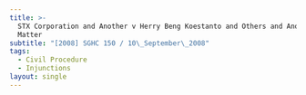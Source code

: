 ```yaml
---
title: >-
  STX Corporation and Another v Herry Beng Koestanto and Others and Another
  Matter
subtitle: "[2008] SGHC 150 / 10\_September\_2008"
tags:
  - Civil Procedure
  - Injunctions
layout: single
---
```


